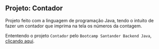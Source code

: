 ## Projeto: Contador

Projeto feito com a linguagem de programação Java, tendo o intuito de fazer um contador que imprima na tela os números da contagem.

Ententendo o projeto `Contador` pelo `Bootcamp Santander Backend Java`, [clicando aqui](https://github.com/digitalinnovationone/trilha-java-basico/tree/main/desafios/controle-fluxo).
